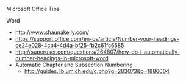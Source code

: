 
Microsoft Office Tips



Word
* http://www.shaunakelly.com/
* https://support.office.com/en-us/article/Number-your-headings-ce24e028-4cb4-4d4a-bf25-fb2c61fc6585
* http://superuser.com/questions/264807/how-do-i-automatically-number-headings-in-microsoft-word
* Automatic Chapter and Subsection Numbering 
  * http://guides.lib.umich.edu/c.php?g=283073&p=1886004
